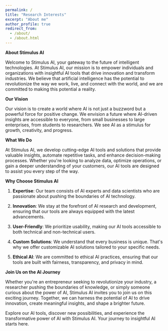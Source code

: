 ```yaml
---
permalink: /
title: "Research Interests"
excerpt: "About me"
author_profile: true
redirect_from: 
  - /about/
  - /about.html
---
```


**About Stimulus AI**

Welcome to Stimulus AI, your gateway to the future of intelligent technologies. At Stimulus AI, our mission is to empower individuals and organizations with insightful AI tools that drive innovation and transform industries. We believe that artificial intelligence has the potential to revolutionize the way we work, live, and connect with the world, and we are committed to making this potential a reality.

**Our Vision**

Our vision is to create a world where AI is not just a buzzword but a powerful force for positive change. We envision a future where AI-driven insights are accessible to everyone, from small businesses to large enterprises, from students to researchers. We see AI as a stimulus for growth, creativity, and progress.

**What We Do**

At Stimulus AI, we develop cutting-edge AI tools and solutions that provide valuable insights, automate repetitive tasks, and enhance decision-making processes. Whether you're looking to analyze data, optimize operations, or gain a deeper understanding of your customers, our AI tools are designed to assist you every step of the way.

**Why Choose Stimulus AI**

1. **Expertise**: Our team consists of AI experts and data scientists who are passionate about pushing the boundaries of AI technology.

2. **Innovation**: We stay at the forefront of AI research and development, ensuring that our tools are always equipped with the latest advancements.

3. **User-Friendly**: We prioritize usability, making our AI tools accessible to both technical and non-technical users.

4. **Custom Solutions**: We understand that every business is unique. That's why we offer customizable AI solutions tailored to your specific needs.

5. **Ethical AI**: We are committed to ethical AI practices, ensuring that our tools are built with fairness, transparency, and privacy in mind.

**Join Us on the AI Journey**

Whether you're an entrepreneur seeking to revolutionize your industry, a researcher pushing the boundaries of knowledge, or simply someone curious about the power of AI, Stimulus AI invites you to join us on this exciting journey. Together, we can harness the potential of AI to drive innovation, create meaningful insights, and shape a brighter future.

Explore our AI tools, discover new possibilities, and experience the transformative power of AI with Stimulus AI. Your journey to insightful AI starts here.
